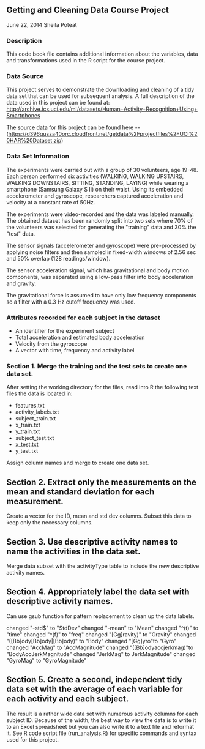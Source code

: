 ## Getting and Cleaning Data Course Project
June 22, 2014
Sheila Poteat

### Description
This code book file contains additional information about the variables, data and transformations used in the R script for the course project.

### Data Source
This project serves to demonstrate the downloading and cleaning of a tidy data set that can be used for subsequent analysis. A full description of the data used in this project can be found at:
http://archive.ics.uci.edu/ml/datasets/Human+Activity+Recognition+Using+Smartphones

The source data for this project can be found here -- (https://d396qusza40orc.cloudfront.net/getdata%2Fprojectfiles%2FUCI%20HAR%20Dataset.zip)

### Data Set Information
The experiments were carried out with a group of 30 volunteers, age 19-48. Each person performed six activities (WALKING, WALKING UPSTAIRS, WALKING DOWNSTAIRS, SITTING, STANDING, LAYING) while wearing a smartphone (Samsung Galaxy S II) on their waist. Using its embedded accelerometer and gyroscope, researchers captured acceleration and velocity at a constant rate of 50Hz.

The experiments were video-recorded and the data was labeled manually. The obtained dataset has been randomly split into two sets where 70% of the volunteers was selected for generating the "training" data and 30% the "test" data. 

The sensor signals (accelerometer and gyroscope) were pre-processed by applying noise filters and then sampled in fixed-width windows of 2.56 sec and 50% overlap (128 readings/window).

The sensor acceleration signal, which has gravitational and body motion components, was separated using a low-pass filter into body acceleration and gravity. 

The gravitational force is assumed to have only low frequency components so a filter with a 0.3 Hz cutoff frequency was used.

### Attributes recorded for each subject in the dataset 
- An identifier for the experiment subject
- Total acceleration and estimated body acceleration 
- Velocity from the gyroscope 
- A vector with time, frequency and activity label


### Section 1. Merge the training and the test sets to create one data set.
After setting the working directory for the files, read into R the following text files the data is located in:
- features.txt
- activity_labels.txt
- subject_train.txt
- x_train.txt
- y_train.txt
- subject_test.txt
- x_test.txt
- y_test.txt

Assign column names and merge to create one data set.

## Section 2. Extract only the measurements on the mean and standard deviation for each measurement. 
Create a vector for the ID, mean and std dev columns.
Subset this data to keep only the necessary columns.

## Section 3. Use descriptive activity names to name the activities in the data set.
Merge data subset with the activityType table to include the new descriptive activity names.

## Section 4. Appropriately label the data set with descriptive activity names.
Can use gsub function for pattern replacement to clean up the data labels.

changed "-std$" to "StdDev"
changed "-mean" to "Mean"
changed "^(t)" to "time"
changed "^(f)" to "freq"
changed "[Gg]ravity)" to "Gravity"
changed "([Bb]ody[Bb]ody|[Bb]ody)" to "Body"
changed "[Gg]yro"to "Gyro"
changed "AccMag" to "AccMagnitude"
changed "([Bb]odyaccjerkmag)"to "BodyAccJerkMagnitude"
changed "JerkMag" to JerkMagnitude"
changed "GyroMag" to "GyroMagnitude"

## Section 5. Create a second, independent tidy data set with the average of each variable for each activity and each subject. 
The result is a rather wide data set with numerous activity columns for each subject ID.  Because of the width, the best way to view the data is to write it to an Excel spreadsheet but you can also write it to a text file and reformat it.  See R code script file (run_analysis.R) for specific commands and syntax used for this project.

